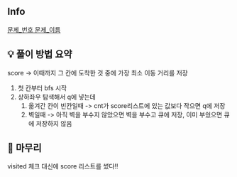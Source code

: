 ## Info
[문제_번호 문제_이름](문제_링크)

## 💡 풀이 방법 요약
score -> 이때까지 그 칸에 도착한 것 중에 가장 최소 이동 거리를 저장
1. 첫 칸부터 bfs 시작
2. 상하좌우 탐색해서 q에 넣는데
    1. 옮겨간 칸이 빈칸일때 -> cnt가 score리스트에 있는 값보다 작으면 q에 저장
    2. 벽일때 -> 아직 벽을 부수지 않았으면 벽을 부수고 큐에 저장, 이미 부쉈으면 큐에 저장하지 않음
## 🙂 마무리
visited 체크 대신에 score 리스트를 썼다!!
